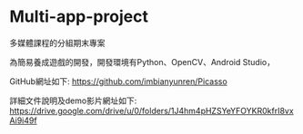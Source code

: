 # Multi-app-project
多媒體課程的分組期末專案

為簡易養成遊戲的開發，開發環境有Python、OpenCV、Android Studio，

GitHub網址如下:
https://github.com/imbianyunren/Picasso

詳細文件說明及demo影片網址如下:
https://drive.google.com/drive/u/0/folders/1J4hm4pHZSYeYFOYKR0kfrI8vxAi9i49f
